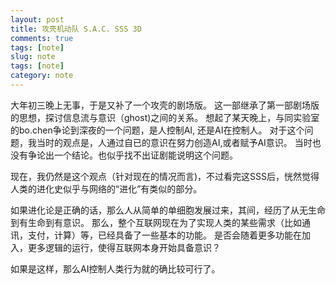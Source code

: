 ```yaml
---
layout: post
title: 攻壳机动队 S.A.C. SSS 3D
comments: true
tags: [note]
slug: note
tags: [note]
category: note
---
```



大年初三晚上无事，于是又补了一个攻壳的剧场版。
这一部继承了第一部剧场版的思想，探讨信息流与意识（ghost)之间的关系。
想起了某天晚上，与同实验室的bo.chen争论到深夜的一个问题，是人控制AI, 还是AI在控制人。
对于这个问题，我当时的观点是，人通过自已的意识在努力创造AI,或者赋予AI意识。
当时也没有争论出一个结论。也似乎找不出证剧能说明这个问题。

现在，我仍然是这个观点（针对现在的情况而言)，不过看完这SSS后，恍然觉得人类的进化史似乎与网络的“进化”有类似的部分。

如果进化论是正确的话，那么人从简单的单细胞发展过来，其间，经历了从无生命到有生命到有意识。
那么，整个互联网现在为了实现人类的某些需求（比如通讯，支付，计算）等，已经具备了一些基本的功能。
是否会随着更多功能在加入，更多逻辑的运行，使得互联网本身开始具备意识？

如果是这样，那么AI控制人类行为就的确比较可行了。











